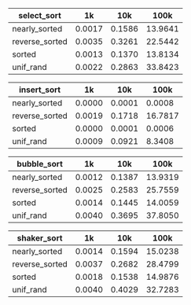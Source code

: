 | select_sort    | 1k     | 10k    | 100k    |
| -------------- | ------ | ------ | ------- |
| nearly_sorted  | 0.0017 | 0.1586 | 13.9641 |
| reverse_sorted | 0.0035 | 0.3261 | 22.5442 |
| sorted         | 0.0013 | 0.1370 | 13.8134 |
| unif_rand      | 0.0022 | 0.2863 | 33.8423 |

| insert_sort    | 1k     | 10k    | 100k    |
| -------------- | ------ | ------ | ------- |
| nearly_sorted  | 0.0000 | 0.0001 | 0.0008  |
| reverse_sorted | 0.0019 | 0.1718 | 16.7817 |
| sorted         | 0.0000 | 0.0001 | 0.0006  |
| unif_rand      | 0.0009 | 0.0921 | 8.3408  |

| bubble_sort    | 1k     | 10k    | 100k    |
| -------------- | ------ | ------ | ------- |
| nearly_sorted  | 0.0012 | 0.1387 | 13.9319 |
| reverse_sorted | 0.0025 | 0.2583 | 25.7559 |
| sorted         | 0.0014 | 0.1445 | 14.0059 |
| unif_rand      | 0.0040 | 0.3695 | 37.8050 |

| shaker_sort    | 1k     | 10k    | 100k    |
| -------------- | ------ | ------ | ------- |
| nearly_sorted  | 0.0014 | 0.1594 | 15.0238 |
| reverse_sorted | 0.0037 | 0.2682 | 28.4799 |
| sorted         | 0.0018 | 0.1538 | 14.9876 |
| unif_rand      | 0.0040 | 0.4029 | 32.7283 |
